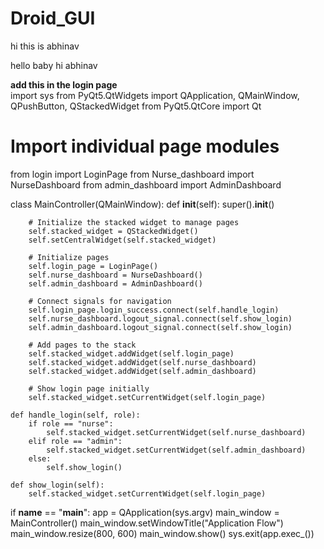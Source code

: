 # Droid_GUI
 
hi this is abhinav

hello baby
hi abhinav


**add this in the login page** <br>
import sys
from PyQt5.QtWidgets import QApplication, QMainWindow, QPushButton, QStackedWidget
from PyQt5.QtCore import Qt

# Import individual page modules
from login import LoginPage
from Nurse_dashboard import NurseDashboard
from admin_dashboard import AdminDashboard

class MainController(QMainWindow):
    def __init__(self):
        super().__init__()

        # Initialize the stacked widget to manage pages
        self.stacked_widget = QStackedWidget()
        self.setCentralWidget(self.stacked_widget)

        # Initialize pages
        self.login_page = LoginPage()
        self.nurse_dashboard = NurseDashboard()
        self.admin_dashboard = AdminDashboard()

        # Connect signals for navigation
        self.login_page.login_success.connect(self.handle_login)
        self.nurse_dashboard.logout_signal.connect(self.show_login)
        self.admin_dashboard.logout_signal.connect(self.show_login)

        # Add pages to the stack
        self.stacked_widget.addWidget(self.login_page)
        self.stacked_widget.addWidget(self.nurse_dashboard)
        self.stacked_widget.addWidget(self.admin_dashboard)

        # Show login page initially
        self.stacked_widget.setCurrentWidget(self.login_page)

    def handle_login(self, role):
        if role == "nurse":
            self.stacked_widget.setCurrentWidget(self.nurse_dashboard)
        elif role == "admin":
            self.stacked_widget.setCurrentWidget(self.admin_dashboard)
        else:
            self.show_login()

    def show_login(self):
        self.stacked_widget.setCurrentWidget(self.login_page)

if __name__ == "__main__":
    app = QApplication(sys.argv)
    main_window = MainController()
    main_window.setWindowTitle("Application Flow")
    main_window.resize(800, 600)
    main_window.show()
    sys.exit(app.exec_())
